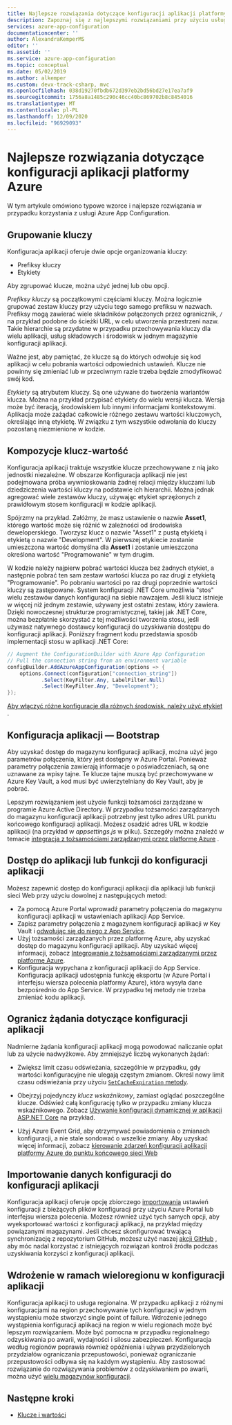 ```yaml
---
title: Najlepsze rozwiązania dotyczące konfiguracji aplikacji platformy Azure | Microsoft Docs
description: Zapoznaj się z najlepszymi rozwiązaniami przy użyciu usługi Azure App Configuration. Omówione tematy obejmują grupy kluczy, kompozycje klucza i wartości, ładowania początkowego konfiguracji aplikacji.
services: azure-app-configuration
documentationcenter: ''
author: AlexandraKemperMS
editor: ''
ms.assetid: ''
ms.service: azure-app-configuration
ms.topic: conceptual
ms.date: 05/02/2019
ms.author: alkemper
ms.custom: devx-track-csharp, mvc
ms.openlocfilehash: 038d19270fbdb672d397eb2bd56bd27e17ea7af9
ms.sourcegitcommit: 1756a8a1485c290c46cc40bc869702b8c8454016
ms.translationtype: MT
ms.contentlocale: pl-PL
ms.lasthandoff: 12/09/2020
ms.locfileid: "96929093"
---
```

# <a name="azure-app-configuration-best-practices"></a>Najlepsze rozwiązania dotyczące konfiguracji aplikacji platformy Azure

W tym artykule omówiono typowe wzorce i najlepsze rozwiązania w przypadku korzystania z usługi Azure App Configuration.

## <a name="key-groupings"></a>Grupowanie kluczy

Konfiguracja aplikacji oferuje dwie opcje organizowania kluczy:

* Prefiksy kluczy
* Etykiety

Aby zgrupować klucze, można użyć jednej lub obu opcji.

*Prefiksy kluczy* są początkowymi częściami kluczy. Można logicznie grupować zestaw kluczy przy użyciu tego samego prefiksu w nazwach. Prefiksy mogą zawierać wiele składników połączonych przez ogranicznik, `/` na przykład podobne do ścieżki URL, w celu utworzenia przestrzeni nazw. Takie hierarchie są przydatne w przypadku przechowywania kluczy dla wielu aplikacji, usług składowych i środowisk w jednym magazynie konfiguracji aplikacji.

Ważne jest, aby pamiętać, że klucze są do których odwołuje się kod aplikacji w celu pobrania wartości odpowiednich ustawień. Klucze nie powinny się zmieniać lub w przeciwnym razie trzeba będzie zmodyfikować swój kod.

*Etykiety* są atrybutem kluczy. Są one używane do tworzenia wariantów klucza. Można na przykład przypisać etykiety do wielu wersji klucza. Wersja może być iteracją, środowiskiem lub innymi informacjami kontekstowymi. Aplikacja może zażądać całkowicie różnego zestawu wartości kluczowych, określając inną etykietę. W związku z tym wszystkie odwołania do kluczy pozostaną niezmienione w kodzie.

## <a name="key-value-compositions"></a>Kompozycje klucz-wartość

Konfiguracja aplikacji traktuje wszystkie klucze przechowywane z nią jako jednostki niezależne. W obszarze Konfiguracja aplikacji nie jest podejmowana próba wywnioskowania żadnej relacji między kluczami lub dziedziczenia wartości kluczy na podstawie ich hierarchii. Można jednak agregować wiele zestawów kluczy, używając etykiet sprzężonych z prawidłowym stosem konfiguracji w kodzie aplikacji.

Spójrzmy na przykład. Załóżmy, że masz ustawienie o nazwie **Asset1**, którego wartość może się różnić w zależności od środowiska deweloperskiego. Tworzysz klucz o nazwie "Asset1" z pustą etykietą i etykietą o nazwie "Development". W pierwszej etykiecie zostanie umieszczona wartość domyślna dla **Asset1** i zostanie umieszczona określona wartość "Programowanie" w tym drugim.

W kodzie należy najpierw pobrać wartości klucza bez żadnych etykiet, a następnie pobrać ten sam zestaw wartości klucza po raz drugi z etykietą "Programowanie". Po pobraniu wartości po raz drugi poprzednie wartości kluczy są zastępowane. System konfiguracji .NET Core umożliwia "stos" wielu zestawów danych konfiguracji na siebie nawzajem. Jeśli klucz istnieje w więcej niż jednym zestawie, używany jest ostatni zestaw, który zawiera. Dzięki nowoczesnej strukturze programistycznej, takiej jak .NET Core, można bezpłatnie skorzystać z tej możliwości tworzenia stosu, jeśli używasz natywnego dostawcy konfiguracji do uzyskiwania dostępu do konfiguracji aplikacji. Poniższy fragment kodu przedstawia sposób implementacji stosu w aplikacji .NET Core:

```csharp
// Augment the ConfigurationBuilder with Azure App Configuration
// Pull the connection string from an environment variable
configBuilder.AddAzureAppConfiguration(options => {
    options.Connect(configuration["connection_string"])
           .Select(KeyFilter.Any, LabelFilter.Null)
           .Select(KeyFilter.Any, "Development");
});
```

[Aby włączyć różne konfiguracje dla różnych środowisk, należy użyć etykiet](./howto-labels-aspnet-core.md) .

## <a name="app-configuration-bootstrap"></a>Konfiguracja aplikacji — Bootstrap

Aby uzyskać dostęp do magazynu konfiguracji aplikacji, można użyć jego parametrów połączenia, który jest dostępny w Azure Portal. Ponieważ parametry połączenia zawierają informacje o poświadczeniach, są one uznawane za wpisy tajne. Te klucze tajne muszą być przechowywane w Azure Key Vault, a kod musi być uwierzytelniany do Key Vault, aby je pobrać.

Lepszym rozwiązaniem jest użycie funkcji tożsamości zarządzane w programie Azure Active Directory. W przypadku tożsamości zarządzanych do magazynu konfiguracji aplikacji potrzebny jest tylko adres URL punktu końcowego konfiguracji aplikacji. Możesz osadzić adres URL w kodzie aplikacji (na przykład w *appsettings.js* w pliku). Szczegóły można znaleźć w temacie [integracja z tożsamościami zarządzanymi przez platformę Azure](howto-integrate-azure-managed-service-identity.md) .

## <a name="app-or-function-access-to-app-configuration"></a>Dostęp do aplikacji lub funkcji do konfiguracji aplikacji

Możesz zapewnić dostęp do konfiguracji aplikacji dla aplikacji lub funkcji sieci Web przy użyciu dowolnej z następujących metod:

* Za pomocą Azure Portal wprowadź parametry połączenia do magazynu konfiguracji aplikacji w ustawieniach aplikacji App Service.
* Zapisz parametry połączenia z magazynem konfiguracji aplikacji w Key Vault i [odwołując się do niego z App Service](../app-service/app-service-key-vault-references.md).
* Użyj tożsamości zarządzanych przez platformę Azure, aby uzyskać dostęp do magazynu konfiguracji aplikacji. Aby uzyskać więcej informacji, zobacz [Integrowanie z tożsamościami zarządzanymi przez platformę Azure](howto-integrate-azure-managed-service-identity.md).
* Konfiguracja wypychana z konfiguracji aplikacji do App Service. Konfiguracja aplikacji udostępnia funkcję eksportu (w Azure Portal i interfejsu wiersza polecenia platformy Azure), która wysyła dane bezpośrednio do App Service. W przypadku tej metody nie trzeba zmieniać kodu aplikacji.

## <a name="reduce-requests-made-to-app-configuration"></a>Ogranicz żądania dotyczące konfiguracji aplikacji

Nadmierne żądania konfiguracji aplikacji mogą powodować naliczanie opłat lub za użycie nadwyżkowe. Aby zmniejszyć liczbę wykonanych żądań:

* Zwiększ limit czasu odświeżania, szczególnie w przypadku, gdy wartości konfiguracyjne nie ulegają częstym zmianom. Określ nowy limit czasu odświeżania przy użyciu [ `SetCacheExpiration` metody](/dotnet/api/microsoft.extensions.configuration.azureappconfiguration.azureappconfigurationrefreshoptions.setcacheexpiration).

* Obejrzyj pojedynczy *klucz wskaźnikowy*, zamiast oglądać poszczególne klucze. Odśwież całą konfigurację tylko w przypadku zmiany klucza wskaźnikowego. Zobacz [Używanie konfiguracji dynamicznej w aplikacji ASP.NET Core](enable-dynamic-configuration-aspnet-core.md) na przykład.

* Użyj Azure Event Grid, aby otrzymywać powiadomienia o zmianach konfiguracji, a nie stale sondować o wszelkie zmiany. Aby uzyskać więcej informacji, zobacz [kierowanie zdarzeń konfiguracji aplikacji platformy Azure do punktu końcowego sieci Web](./howto-app-configuration-event.md)

## <a name="importing-configuration-data-into-app-configuration"></a>Importowanie danych konfiguracji do konfiguracji aplikacji

Konfiguracja aplikacji oferuje opcję zbiorczego [importowania](./howto-import-export-data.md) ustawień konfiguracji z bieżących plików konfiguracji przy użyciu Azure Portal lub interfejsu wiersza polecenia. Możesz również użyć tych samych opcji, aby wyeksportować wartości z konfiguracji aplikacji, na przykład między powiązanymi magazynami. Jeśli chcesz skonfigurować trwającą synchronizację z repozytorium GitHub, możesz użyć naszej [akcji GitHub](./concept-github-action.md) , aby móc nadal korzystać z istniejących rozwiązań kontroli źródła podczas uzyskiwania korzyści z konfiguracji aplikacji.

## <a name="multi-region-deployment-in-app-configuration"></a>Wdrożenie w ramach wieloregionu w konfiguracji aplikacji

Konfiguracja aplikacji to usługa regionalna. W przypadku aplikacji z różnymi konfiguracjami na region przechowywanie tych konfiguracji w jednym wystąpieniu może stworzyć single point of failure. Wdrożenie jednego wystąpienia konfiguracji aplikacji na region w wielu regionach może być lepszym rozwiązaniem. Może być pomocna w przypadku regionalnego odzyskiwania po awarii, wydajności i silosu zabezpieczeń. Konfiguracja według regionów poprawia również opóźnienia i używa przydzielonych przydziałów ograniczania przepustowości, ponieważ ograniczanie przepustowości odbywa się na każdym wystąpieniu. Aby zastosować rozwiązanie do rozwiązywania problemów z odzyskiwaniem po awarii, można użyć [wielu magazynów konfiguracji](./concept-disaster-recovery.md). 

## <a name="next-steps"></a>Następne kroki

* [Klucze i wartości](./concept-key-value.md)
